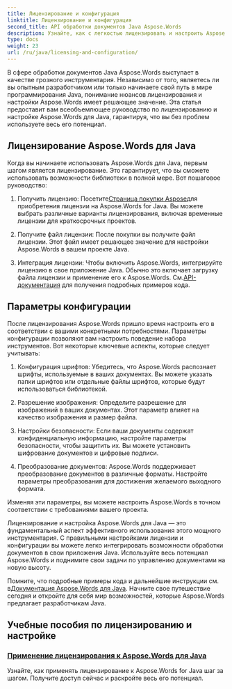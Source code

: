 ```yaml
---
title: Лицензирование и конфигурация
linktitle: Лицензирование и конфигурация
second_title: API обработки документов Java Aspose.Words
description: Узнайте, как с легкостью лицензировать и настроить Aspose.Words для Java. Погрузитесь в тонкости настройки этого мощного инструментария для обработки документов в ваших приложениях Java.
type: docs
weight: 23
url: /ru/java/licensing-and-configuration/
---
```

В сфере обработки документов Java Aspose.Words выступает в качестве грозного инструментария. Независимо от того, являетесь ли вы опытным разработчиком или только начинаете свой путь в мире программирования Java, понимание нюансов лицензирования и настройки Aspose.Words имеет решающее значение. Эта статья предоставит вам всеобъемлющее руководство по лицензированию и настройке Aspose.Words для Java, гарантируя, что вы без проблем используете весь его потенциал.

## Лицензирование Aspose.Words для Java

Когда вы начинаете использовать Aspose.Words для Java, первым шагом является лицензирование. Это гарантирует, что вы сможете использовать возможности библиотеки в полной мере. Вот пошаговое руководство:

1.  Получить лицензию: Посетите[Страница покупки Aspose](https://purchase.aspose.com/buy)для приобретения лицензии на Aspose.Words for Java. Вы можете выбрать различные варианты лицензирования, включая временные лицензии для краткосрочных проектов.

2. Получите файл лицензии: После покупки вы получите файл лицензии. Этот файл имеет решающее значение для настройки Aspose.Words в вашем проекте Java.

3.  Интеграция лицензии: Чтобы включить Aspose.Words, интегрируйте лицензию в свое приложение Java. Обычно это включает загрузку файла лицензии и применение его к Aspose.Words. См.[API-документация](https://reference.aspose.com/words/java/) для получения подробных примеров кода.

## Параметры конфигурации

После лицензирования Aspose.Words пришло время настроить его в соответствии с вашими конкретными потребностями. Параметры конфигурации позволяют вам настроить поведение набора инструментов. Вот некоторые ключевые аспекты, которые следует учитывать:

1. Конфигурация шрифтов: Убедитесь, что Aspose.Words распознает шрифты, используемые в ваших документах. Вы можете указать папки шрифтов или отдельные файлы шрифтов, которые будут использоваться библиотекой.

2. Разрешение изображения: Определите разрешение для изображений в ваших документах. Этот параметр влияет на качество изображения и размер файла.

3. Настройки безопасности: Если ваши документы содержат конфиденциальную информацию, настройте параметры безопасности, чтобы защитить их. Вы можете установить шифрование документов и цифровые подписи.

4. Преобразование документов: Aspose.Words поддерживает преобразование документов в различные форматы. Настройте параметры преобразования для достижения желаемого выходного формата.

Изменяя эти параметры, вы можете настроить Aspose.Words в точном соответствии с требованиями вашего проекта.

Лицензирование и настройка Aspose.Words для Java — это фундаментальный аспект эффективного использования этого мощного инструментария. С правильными настройками лицензии и конфигурации вы можете легко интегрировать возможности обработки документов в свои приложения Java. Используйте весь потенциал Aspose.Words и поднимите свои задачи по управлению документами на новую высоту.

 Помните, что подробные примеры кода и дальнейшие инструкции см. в[Документация Aspose.Words для Java](https://reference.aspose.com/words/java/). Начните свое путешествие сегодня и откройте для себя мир возможностей, которые Aspose.Words предлагает разработчикам Java.

## Учебные пособия по лицензированию и настройке
### [Применение лицензирования к Aspose.Words для Java](./applying-licensing/)
Узнайте, как применять лицензирование к Aspose.Words for Java шаг за шагом. Получите доступ сейчас и раскройте весь его потенциал.